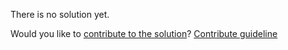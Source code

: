 
There is no solution yet.

Would you like to [contribute to the solution](https://github.com/BFEdev/BFE.dev-solutions/blob/main/problem/remove-duplicate-letters-in-a-string_en.md)? [Contribute guideline](https://github.com/BFEdev/BFE.dev-solutions#how-to-contribute)
